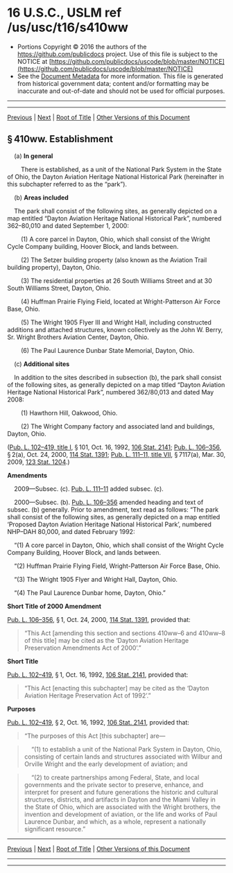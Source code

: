 ---
---

# 16 U.S.C., USLM ref /us/usc/t16/s410ww

* Portions Copyright © 2016 the authors of the https://github.com/publicdocs project.
  Use of this file is subject to the NOTICE at [https://github.com/publicdocs/uscode/blob/master/NOTICE](https://github.com/publicdocs/uscode/blob/master/NOTICE)
* See the [Document Metadata](././../../../../../..//README.md) for more information.
  This file is generated from historical government data; content and/or formatting may be inaccurate and out-of-date and should not be used for official purposes.

----------
----------

[Previous](./../../../../../..//us/usc/t16/ch1/schLIX–U/ptA/m__us_usc_t16_ch1_schLIX–U_ptA.md) | [Next](./../../../../../..//us/usc/t16/ch1/schLIX–U/ptA/m__us_usc_t16_s410ww–1.md) | [Root of Title](./../../../../../../) | [Other Versions of this Document](https://publicdocs.github.io/go/links?ns=uslm&ref=%2Fus%2Fusc%2Ft16%2Fs410ww)

## § 410ww. Establishment

    (a) __In general__ 

        There is established, as a unit of the National Park System in the State of Ohio, the Dayton Aviation Heritage National Historical Park (hereinafter in this subchapter referred to as the “park”).

    (b) __Areas included__ 

    The park shall consist of the following sites, as generally depicted on a map entitled “Dayton Aviation Heritage National Historical Park”, numbered 362–80,010 and dated September 1, 2000:

        (1) A core parcel in Dayton, Ohio, which shall consist of the Wright Cycle Company building, Hoover Block, and lands between.

        (2) The Setzer building property (also known as the Aviation Trail building property), Dayton, Ohio.

        (3) The residential properties at 26 South Williams Street and at 30 South Williams Street, Dayton, Ohio.

        (4) Huffman Prairie Flying Field, located at Wright-Patterson Air Force Base, Ohio.

        (5) The Wright 1905 Flyer III and Wright Hall, including constructed additions and attached structures, known collectively as the John W. Berry, Sr. Wright Brothers Aviation Center, Dayton, Ohio.

        (6) The Paul Laurence Dunbar State Memorial, Dayton, Ohio.

    (c) __Additional sites__ 

    In addition to the sites described in subsection (b), the park shall consist of the following sites, as generally depicted on a map titled “Dayton Aviation Heritage National Historical Park”, numbered 362/80,013 and dated May 2008:

        (1) Hawthorn Hill, Oakwood, Ohio.

        (2) The Wright Company factory and associated land and buildings, Dayton, Ohio.

([Pub. L. 102–419, title I][/us/pl/102/419/tI], § 101, Oct. 16, 1992, [106 Stat. 2141][/us/stat/106/2141]; [Pub. L. 106–356][/us/pl/106/356], § 2(a), Oct. 24, 2000, [114 Stat. 1391][/us/stat/114/1391]; [Pub. L. 111–11, title VII][/us/pl/111/11/tVII], § 7117(a), Mar. 30, 2009, [123 Stat. 1204][/us/stat/123/1204].)

 __Amendments__ 

    2009—Subsec. (c). [Pub. L. 111–11][/us/pl/111/11] added subsec. (c).

    2000—Subsec. (b). [Pub. L. 106–356][/us/pl/106/356] amended heading and text of subsec. (b) generally. Prior to amendment, text read as follows: “The park shall consist of the following sites, as generally depicted on a map entitled ‘Proposed Dayton Aviation Heritage National Historical Park’, numbered NHP–DAH 80,000, and dated February 1992:

    “(1) A core parcel in Dayton, Ohio, which shall consist of the Wright Cycle Company Building, Hoover Block, and lands between.

    “(2) Huffman Prairie Flying Field, Wright-Patterson Air Force Base, Ohio.

    “(3) The Wright 1905 Flyer and Wright Hall, Dayton, Ohio.

    “(4) The Paul Laurence Dunbar home, Dayton, Ohio.”

 __Short Title of 2000 Amendment__ 

[Pub. L. 106–356][/us/pl/106/356], § 1, Oct. 24, 2000, [114 Stat. 1391][/us/stat/114/1391], provided that: 

> “This Act \[amending this section and sections 410ww–6 and 410ww–8 of this title\] may be cited as the ‘Dayton Aviation Heritage Preservation Amendments Act of 2000’.”

 __Short Title__ 

[Pub. L. 102–419][/us/pl/102/419], § 1, Oct. 16, 1992, [106 Stat. 2141][/us/stat/106/2141], provided that: 

> “This Act \[enacting this subchapter\] may be cited as the ‘Dayton Aviation Heritage Preservation Act of 1992’.”

 __Purposes__ 

[Pub. L. 102–419][/us/pl/102/419], § 2, Oct. 16, 1992, [106 Stat. 2141][/us/stat/106/2141], provided that: 

> “The purposes of this Act \[this subchapter\] are—

>     “(1) to establish a unit of the National Park System in Dayton, Ohio, consisting of certain lands and structures associated with Wilbur and Orville Wright and the early development of aviation; and

>     “(2) to create partnerships among Federal, State, and local governments and the private sector to preserve, enhance, and interpret for present and future generations the historic and cultural structures, districts, and artifacts in Dayton and the Miami Valley in the State of Ohio, which are associated with the Wright brothers, the invention and development of aviation, or the life and works of Paul Laurence Dunbar, and which, as a whole, represent a nationally significant resource.”

----------

[Previous](./../../../../../..//us/usc/t16/ch1/schLIX–U/ptA/m__us_usc_t16_ch1_schLIX–U_ptA.md) | [Next](./../../../../../..//us/usc/t16/ch1/schLIX–U/ptA/m__us_usc_t16_s410ww–1.md) | [Root of Title](./../../../../../../) | [Other Versions of this Document](https://publicdocs.github.io/go/links?ns=uslm&ref=%2Fus%2Fusc%2Ft16%2Fs410ww)

----------
----------

[/us/pl/102/419/tI]: https://publicdocs.github.io/go/links?ns=uslm&ref=%2Fus%2Fpl%2F102%2F419%2FtI
[/us/stat/106/2141]: https://publicdocs.github.io/go/links?ns=uslm&ref=%2Fus%2Fstat%2F106%2F2141
[/us/pl/106/356]: https://publicdocs.github.io/go/links?ns=uslm&ref=%2Fus%2Fpl%2F106%2F356
[/us/stat/114/1391]: https://publicdocs.github.io/go/links?ns=uslm&ref=%2Fus%2Fstat%2F114%2F1391
[/us/pl/111/11/tVII]: https://publicdocs.github.io/go/links?ns=uslm&ref=%2Fus%2Fpl%2F111%2F11%2FtVII
[/us/stat/123/1204]: https://publicdocs.github.io/go/links?ns=uslm&ref=%2Fus%2Fstat%2F123%2F1204
[/us/pl/111/11]: https://publicdocs.github.io/go/links?ns=uslm&ref=%2Fus%2Fpl%2F111%2F11
[/us/pl/106/356]: https://publicdocs.github.io/go/links?ns=uslm&ref=%2Fus%2Fpl%2F106%2F356
[/us/pl/106/356]: https://publicdocs.github.io/go/links?ns=uslm&ref=%2Fus%2Fpl%2F106%2F356
[/us/stat/114/1391]: https://publicdocs.github.io/go/links?ns=uslm&ref=%2Fus%2Fstat%2F114%2F1391
[/us/pl/102/419]: https://publicdocs.github.io/go/links?ns=uslm&ref=%2Fus%2Fpl%2F102%2F419
[/us/stat/106/2141]: https://publicdocs.github.io/go/links?ns=uslm&ref=%2Fus%2Fstat%2F106%2F2141
[/us/pl/102/419]: https://publicdocs.github.io/go/links?ns=uslm&ref=%2Fus%2Fpl%2F102%2F419
[/us/stat/106/2141]: https://publicdocs.github.io/go/links?ns=uslm&ref=%2Fus%2Fstat%2F106%2F2141


